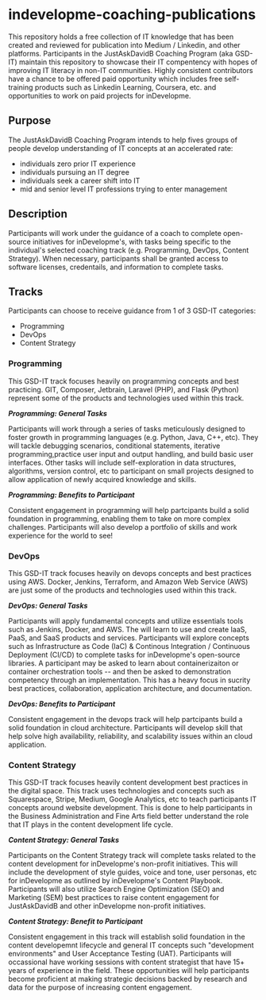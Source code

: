 # indevelopme-coaching-publications  

This repository holds a free collection of IT knowledge that has been created and reviewed for publication into Medium / Linkedin, and other platforms. Participants in the JustAskDavidB Coaching Program (aka GSD-IT) maintain this repository to showcase their IT compentency with hopes of improving IT literacy in non-IT communities. Highly consistent contributors have a chance to be offered paid opportunity which includes free self-training products such as Linkedin Learning, Coursera, etc. and opportunities to work on paid projects for inDevelopme. 

## Purpose  

The JustAskDavidB Coaching Program intends to help fives groups of people develop understanding of IT concepts at an accelerated rate:
- individuals zero prior IT experience  
- individuals pursuing an IT degree  
- individuals seek a career shift into IT  
- mid and senior level IT professions trying to enter management  

## Description  

Participants will work under the guidance of a coach to complete open-source initiatives for inDevelopme's, with tasks being specific to the individual's selected coaching track (e.g. Programming, DevOps, Content Strategy). When necessary, participants shall be granted access to software licenses, credentails, and information to complete tasks.

## Tracks 

Participants can choose to receive guidance from 1 of 3 GSD-IT categories:
- Programming
- DevOps
- Content Strategy

### Programming

This GSD-IT track focuses heavily on programming concepts and best practicing. GIT, Composer, Jetbrain, Laravel (PHP), and Flask (Python) represent some of the products and technologies used within this track. 

***Programming: General Tasks***  

Participants will work through a series of tasks meticulously designed to foster growth in programming languages (e.g. Python, Java, C++, etc). They will tackle debugging scenarios, conditional statements, iterative programming,practice user input and output handling, and build basic user interfaces. Other tasks will include self-exploration in data structures, algorithms, version control, etc to participant on small projects designed to allow application of newly acquired knowledge and skills.  

***Programming: Benefits to Participant***  

Consistent engagement in programming will help partcipants build a solid foundation in programming, enabling them to take on more complex challenges. Participants will also develop a portfolio of skills and work experience for the world to see!

### DevOps  

This GSD-IT track focuses heavily on devops concepts and best practices using AWS. Docker, Jenkins, Terraform, and Amazon Web Service (AWS) are just some of the products and technologies used within this track.

***DevOps: General Tasks***  

Participants will apply fundamental concepts and utilize essentials tools such as Jenkins, Docker, and AWS. The will learn to use and create IaaS, PaaS, and SaaS products and services. Participants will explore concepts such as Infrastructure as Code (IaC) & Continous Integration / Continuous Deployment (CI/CD) to complete tasks for inDevelopme's open-source libraries. A participant may be asked to learn about containerizaiton or container orchestration tools -- and then be asked to demonstration competency through an implementation. This has a heavy focus in sucrity best practices, collaboration, application architecture, and documentation. 
  
***DevOps: Benefits to Participant***  

Consistent engagement in the devops track will help partcipants build a solid foundation in cloud architecture. Participants will develop skill that help solve high availability, reliability, and scalability issues within an cloud application. 

### Content Strategy

This GSD-IT track focuses heavily content development best practices in the digital space. This track uses technologies and concepts such as Squarespace, Stripe, Medium, Google Analytics, etc to teach participants IT concepts around website development. This is done to help participants in the Business Administration and Fine Arts field better understand the role that IT plays in the content development life cycle.
  
***Content Strategy: General Tasks***  

Participants on the Content Strategy track will complete tasks related to the content development for inDevelopme's non-profit initiatives. This will include the development of style guides, voice and tone, user personas, etc for inDevelopme as outlined by inDevelopme's Content Playbook. Participants will also utilize Search Engine Optimization (SEO) and Marketing (SEM) best practices to raise content engagement for JustAskDavidB and other inDevelopme non-profit initiatives.

***Content Strategy: Benefit to Participant***  

Consistent engagement in this track will establish solid foundation in the content developemnt lifecycle and general IT concepts such "development environments" and User Acceptance Testing (UAT). Participants will occassional have working sessions with content strategist that have 15+ years of experience in the field. These opportunities will help participants become proficient at making strategic decisions backed by research and data for the purpose of increasing content engagement.  
